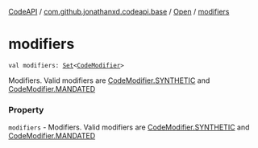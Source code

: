 [CodeAPI](../../index.md) / [com.github.jonathanxd.codeapi.base](../index.md) / [Open](index.md) / [modifiers](.)

# modifiers

`val modifiers: `[`Set`](https://kotlinlang.org/api/latest/jvm/stdlib/kotlin.collections/-set/index.html)`<`[`CodeModifier`](../-code-modifier/index.md)`>`

Modifiers. Valid modifiers are [CodeModifier.SYNTHETIC](../-code-modifier/-s-y-n-t-h-e-t-i-c.md) and [CodeModifier.MANDATED](../-code-modifier/-m-a-n-d-a-t-e-d.md)

### Property

`modifiers` - Modifiers. Valid modifiers are [CodeModifier.SYNTHETIC](../-code-modifier/-s-y-n-t-h-e-t-i-c.md) and [CodeModifier.MANDATED](../-code-modifier/-m-a-n-d-a-t-e-d.md)